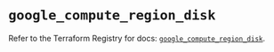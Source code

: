 # `google_compute_region_disk`

Refer to the Terraform Registry for docs: [`google_compute_region_disk`](https://registry.terraform.io/providers/hashicorp/google-beta/5.16.0/docs/resources/google_compute_region_disk).
